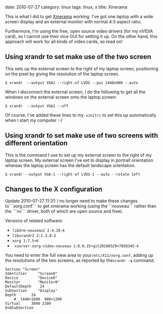 date: 2010-07-27
category: linux
tags: linux, x
title: Xinerama

This is what I did to get <a
href="http://en.wikipedia.org/wiki/Xinerama">Xinerama</a>
working. I've got one laptop with a wide screen display and an
external monitor with normal 4:3 aspect ratio.

Furthermore, I'm using the free, open source video drivers (for my
nVIDIA card), so I cannot use their nice GUI for setting it up. On the
other hand, this approach will work for all kinds of video cards, so
read on!

## Using xrandr to set make use of the two screen

This sets up the external screen to the right of my laptop
screen, positioning on the pixel by giving the resolution
of the laptop screen.

    $ xrandr  --output VGA1 --right-of LVDS --pos 1440x900 --auto

When I disconnect the external screen, I do the following to
get all the windows on the external screen onto the laptop
screen:


    $ xrandr  --output VGA1 --off

Of course, I've added these lines to
my```.xinitrc``` to set this up automatically when I
start my computer :-)


## Using xrandr to set make use of two screens with different orientation

This is the command I use to set up my external screen to
the right of my laptop screen. My external screen I've set
to display in portrait orientation whereas the laptop
screen has the default landscape orientation.

    $ xrandr --output VGA-1 --right-of LVDS-1 --auto --rotate left

## Changes to the X configuration

<div class="note">
  Update 2010-07-27 11:31: I no longer need to make these changes
  to```xorg.conf``` to get xinerama working (using the```nouveau```
  rather than the ```nv``` driver, both of which are open source and
  free).
</div>

Versions of related software:

- ```libdrm-nouveau1 2.4.18-6```
- ```libxrandr2 2:1.3.0-3```
- ```xorg 1:7.5+6```
- ``` xserver-xorg-video-nouveau 1:0.0.15+git20100329+7858345-4```


You need to enter the full view area to your```/etc/X11/xorg.conf```,
adding up the resolutions of the two screens, as reported by
the```xrandr -q``` command.

```
Section "Screen"
Identifier     "Screen0"
Device         "Device0"
Monitor        "Monitor0"
DefaultDepth    24
SubSection     "Display"
Depth       24
    #  1440+1600  900+1200
Virtual     3040 2100
EndSubSection
```


